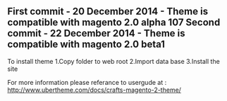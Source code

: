 First commit - 20 December 2014 - Theme is compatible with magento 2.0 alpha 107
Second commit - 22 December 2014 - Theme is compatible with magento 2.0 beta1
-----
To install theme
1.Copy folder to web root
2.Import data base
3.Install the site

For more information please referance to usergude at : http://www.ubertheme.com/docs/crafts-magento-2-theme/
